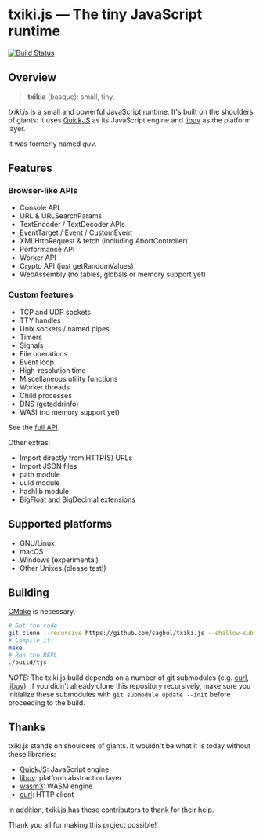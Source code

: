 
# txiki.js — The tiny JavaScript runtime

[![Build Status](https://github.com/saghul/txiki.js/workflows/CI/badge.svg)](https://github.com/saghul/txiki.js/actions)

## Overview

> **txikia** (basque): small, tiny.

*txiki.js* is a small and powerful JavaScript runtime. It's built on the shoulders of
giants: it uses [QuickJS] as its JavaScript engine and [libuv] as the platform layer.

It was formerly named *quv*.

## Features

### Browser-like APIs

- Console API
- URL & URLSearchParams
- TextEncoder / TextDecoder APIs
- EventTarget / Event / CustomEvent
- XMLHttpRequest & fetch (including AbortController)
- Performance API
- Worker API
- Crypto API (just getRandomValues)
- WebAssembly (no tables, globals or memory support yet)

### Custom features

- TCP and UDP sockets
- TTY handles
- Unix sockets / named pipes
- Timers
- Signals
- File operations
- Event loop
- High-resolution time
- Miscellaneous utility functions
- Worker threads
- Child processes
- DNS (getaddrinfo)
- WASI (no memory support yet)

See the [full API].

Other extras:

- Import directly from HTTP(S) URLs
- Import JSON files
- path module
- uuid module
- hashlib module
- BigFloat and BigDecimal extensions

## Supported platforms

* GNU/Linux
* macOS
* Windows (experimental)
* Other Unixes (please test!)

## Building

[CMake] is necessary.

```bash
# Get the code
git clone --recursive https://github.com/saghul/txiki.js --shallow-submodules && cd txiki.js
# Compile it!
make
# Run the REPL
./build/tjs
```

*NOTE:* The txiki.js build depends on a number of git submodules (e.g. [curl], [libuv]). If you didn't already clone this repository recursively, make sure you initialize these submodules with `git submodule update --init` before proceeding to the build.

## Thanks

txiki.js stands on shoulders of giants. It wouldn't be what it is today without these libraries:

* [QuickJS]: JavaScript engine
* [libuv]: platform abstraction layer
* [wasm3]: WASM engine
* [curl]: HTTP client

In addition, txiki.js has these [contributors] to thank for their help.

Thank you all for making this project possible!


[QuickJS]: https://bellard.org/quickjs/
[libuv]: https://libuv.org/
[curl]: https://github.com/curl/curl
[full API]: API.md
[CMake]: https://cmake.org/
[wasm3]: https://github.com/wasm3/wasm3
[contributors]: https://github.com/saghul/txiki.js/graphs/contributors

